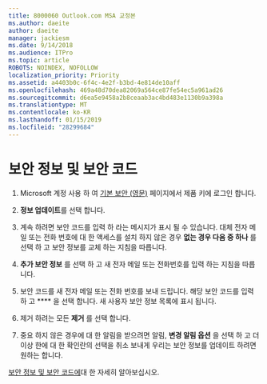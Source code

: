 ```yaml
---
title: 8000060 Outlook.com MSA 교정본
ms.author: daeite
author: daeite
manager: jackiesm
ms.date: 9/14/2018
ms.audience: ITPro
ms.topic: article
ROBOTS: NOINDEX, NOFOLLOW
localization_priority: Priority
ms.assetid: a4403b0c-6f4c-4e2f-b3bd-4e814de10aff
ms.openlocfilehash: 469a48d70dea82069a564ce87fe54ec5a961ad26
ms.sourcegitcommit: d6ea5e9458a2b8ceaab3ac4bd483e1130b9a398a
ms.translationtype: MT
ms.contentlocale: ko-KR
ms.lasthandoff: 01/15/2019
ms.locfileid: "28299684"
---
```

# <a name="security-info-and-security-codes"></a>보안 정보 및 보안 코드

1. Microsoft 계정 사용 하 여 [기본 보안 (영문)](https://account.microsoft.com/security) 페이지에서 제품 키에 로그인 합니다. 
    
2. **정보 업데이트**를 선택 합니다. 
    
3. 계속 하려면 보안 코드를 입력 하 라는 메시지가 표시 될 수 있습니다. 대체 전자 메일 또는 전화 번호에 대 한 액세스를 설치 하지 않은 경우 **없는 경우 다음 중 하나** 를 선택 하 고 보안 정보를 교체 하는 지침을 따릅니다. 
    
4. **추가 보안 정보** 를 선택 하 고 새 전자 메일 또는 전화번호를 입력 하는 지침을 따릅니다. 
    
5. 보안 코드를 새 전자 메일 또는 전화 번호를 보내 드립니다. 해당 보안 코드를 입력 하 고 **** 을 선택 합니다. 새 사용자 보안 정보 목록에 표시 됩니다. 
    
6. 제거 하려는 모든 **제거** 를 선택 합니다. 
    
7. 중요 하지 않은 경우에 대 한 알림을 받으려면 알림, **변경 알림 옵션** 을 선택 하 고 더이상 한에 대 한 확인란의 선택을 취소 보내게 우리는 보안 정보를 업데이트 하려면 원하는 합니다. 
    
[보안 정보 및 보안 코드에](https://support.microsoft.com/help/12428/)대 한 자세히 알아보십시오.
  

